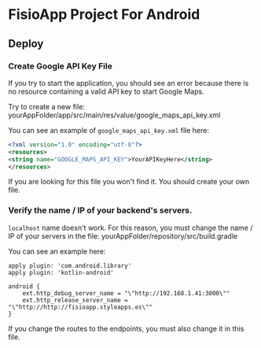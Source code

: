 # FisioApp Project For Android


## Deploy

### Create Google API Key File  

If you try to start the application, you should see an error because there is no resource containing a valid API key to start Google Maps.

Try to create a new file:
yourAppFolder/app/src/main/res/value/google_maps_api_key.xml

You can see an example of `google_maps_api_key.xml` file here:
```xml
<?xml version="1.0" encoding="utf-8"?>
<resources>
<string name="GOOGLE_MAPS_API_KEY">YourAPIKeyHere</string>
</resources>
```

If you are looking for this file you won't find it. You should create your own file.

### Verify the name / IP of your backend's servers.

`localhost` name doesn't work. For this reason, you must change the name / IP of your servers in the file:
yourAppFolder/repository/src/build.gradle

You can see an example here:
```
apply plugin: 'com.android.library'
apply plugin: 'kotlin-android'

android {
    ext.http_debug_server_name = "\"http://192.168.1.41:3000\""
    ext.http_release_server_name = "\"http://http://fisioapp.styleapps.es\""
}
```

If you change the routes to the endpoints, you must also change it in this file.

